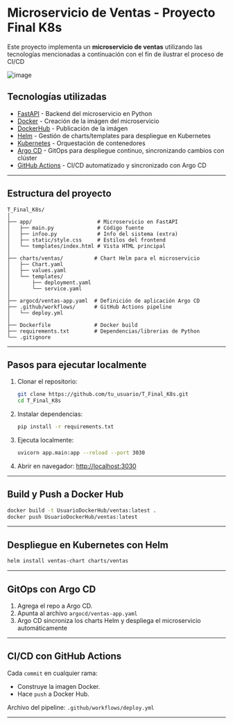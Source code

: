 # Microservicio de Ventas - Proyecto Final K8s

Este proyecto implementa un **microservicio de ventas** utilizando las tecnologías mencionadas a continuación con el fin de ilustrar el proceso de CI/CD

![image](https://github.com/user-attachments/assets/73774ab3-c330-407b-860a-9d12a4c4676d)


## Tecnologías utilizadas

- [FastAPI](https://fastapi.tiangolo.com/) - Backend del microservicio en Python
- [Docker](https://www.docker.com/) - Creación de la imágen del microservicio
- [DockerHub](https://hub.docker.com/) - Publicación de la imágen
- [Helm](https://helm.sh/) - Gestión de charts/templates para despliegue en Kubernetes
- [Kubernetes](https://kubernetes.io/) - Orquestación de contenedores
- [Argo CD](https://argo-cd.readthedocs.io/) - GitOps para despliegue continuo, sincronizando cambios con clúster
- [GitHub Actions](https://github.com/features/actions) - CI/CD automatizado y sincronizado con Argo CD

---

## Estructura del proyecto

```
T_Final_K8s/
│
├── app/                     # Microservicio en FastAPI
│   ├── main.py              # Código fuente
│   ├── infoo.py             # Info del sistema (extra)
│   ├── static/style.css     # Estilos del frontend
│   └── templates/index.html # Vista HTML principal
│
├── charts/ventas/          # Chart Helm para el microservicio
│   ├── Chart.yaml
│   ├── values.yaml
│   └── templates/
│       ├── deployment.yaml
│       └── service.yaml
│
├── argocd/ventas-app.yaml  # Definición de aplicación Argo CD
├── .github/workflows/      # GitHub Actions pipeline
│   └── deploy.yml
│
├── Dockerfile              # Docker build
├── requirements.txt        # Dependencias/librerias de Python
└── .gitignore
```

---

## Pasos para ejecutar localmente

1. Clonar el repositorio:
   ```bash
   git clone https://github.com/tu_usuario/T_Final_K8s.git
   cd T_Final_K8s
   ```

2. Instalar dependencias:
   ```bash
   pip install -r requirements.txt
   ```

3. Ejecuta localmente:
   ```bash
   uvicorn app.main:app --reload --port 3030
   ```

4. Abrir en navegador: [http://localhost:3030](http://localhost:3030)

---

## Build y Push a Docker Hub

```bash
docker build -t UsuarioDockerHub/ventas:latest .
docker push UsuarioDockerHub/ventas:latest
```

---

## Despliegue en Kubernetes con Helm

```bash
helm install ventas-chart charts/ventas
```

---

## GitOps con Argo CD

1. Agrega el repo a Argo CD.
2. Apunta al archivo `argocd/ventas-app.yaml`
3. Argo CD sincroniza los charts Helm y despliega el microservicio automáticamente

---

## CI/CD con GitHub Actions

Cada `commit` en cualquier rama:
- Construye la imagen Docker.
- Hace `push` a Docker Hub.

Archivo del pipeline: `.github/workflows/deploy.yml`

---
